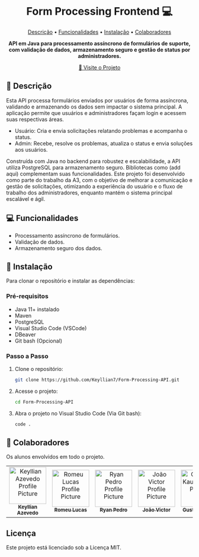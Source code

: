 <h1 align="center" style="font-weight: bold;">Form Processing Frontend 💻</h1>

<p align="center">
 <a href="#descricao">Descrição</a> • 
 <a href="#funcionalidades">Funcionalidades</a> • 
 <a href="#instalacao">Instalação</a> • 
  <a href="#colab">Colaboradores</a>
</p>

<p align="center">
    <b>API em Java para processamento assíncrono de formulários de suporte, com validação de dados, armazenamento seguro e gestão de status por administradores.</b>
</p>

<p align="center">
     <a href="https://github.com/Keyllian7/Form-Processing-API">📱 Visite o Projeto</a>
</p>

<h2 id="descricao">📄 Descrição</h2>

Esta API processa formulários enviados por usuários de forma assíncrona, validando e armazenando os dados sem impactar o sistema principal. A aplicação permite que usuários e administradores façam login e acessem suas respectivas áreas.

- Usuário: Cria e envia solicitações relatando problemas e acompanha o status.
- Admin: Recebe, resolve os problemas, atualiza o status e envia soluções aos usuários.

Construída com Java no backend para robustez e escalabilidade, a API utiliza PostgreSQL para armazenamento seguro. Bibliotecas como (add aqui) complementam suas funcionalidades.
Este projeto foi desenvolvido como parte do trabalho da A3, com o objetivo de melhorar a comunicação e gestão de solicitações, otimizando a experiência do usuário e o fluxo de trabalho dos administradores, enquanto mantém o sistema principal escalável e ágil.

<h2 id="funcionalidades">💻 Funcionalidades</h2>

- Processamento assíncrono de formulários.
- Validação de dados.
- Armazenamento seguro dos dados.

<h2 id=instalacao>🚀 Instalação</h2>

Para clonar o repositório e instalar as dependências:

<h3>Pré-requisitos</h3>

- Java 11+ instalado
- Maven
- PostgreSQL
- Visual Studio Code (VSCode)
- DBeaver
- Git bash (Opcional)

<h3>Passo a Passo</h3>

1. Clone o repositório:
   ```bash
   git clone https://github.com/Keyllian7/Form-Processing-API.git
   ```
2. Acesse o projeto:
   ```bash
   cd Form-Processing-API
   ```
3. Abra o projeto no Visual Studio Code (Via Git bash):
   ```bash
   code .
   ```

<h2 id="colab">🤝 Colaboradores</h2>

Os alunos envolvidos em todo o projeto.

<table>
  <tr>
    <td align="center">
      <a href="#">
        <img src="https://avatars.githubusercontent.com/u/157046442?v=4" width="100px;" alt="Keyllian Azevedo Profile Picture"/><br>
        <sub>
          <b>Keyllian Azevedo</b>
        </sub>
      </a>
    </td>
    <td align="center">
      <a href="#">
        <img src="https://avatars.githubusercontent.com/u/162071864?v=4" width="100px;" alt="Romeu Lucas Profile Picture"/><br>
        <sub>
          <b>Romeu Lucas</b>
        </sub>
      </a>
    </td>
    <td align="center">
      <a href="#">
        <img src="https://avatars.githubusercontent.com/u/176524197?v=4" width="100px;" alt="Ryan Pedro Profile Picture"/><br>
        <sub>
          <b>Ryan Pedro</b>
        </sub>
      </a>
    </td>
    <td align="center">
      <a href="#">
        <img src="https://avatars.githubusercontent.com/u/157769029?v=4" width="100px;" alt="João Victor Profile Picture"/><br>
        <sub>
          <b>João Victor</b>
        </sub>
      </a>
    </td>
    <td align="center">
      <a href="#">
        <img src="https://avatars.githubusercontent.com/u/171868403?v=4" width="100px;" alt="Gustavo Kauã Profile Picture"/><br>
        <sub>
          <b>Gustavo Kauã</b>
        </sub>
      </a>
    </td>
  </tr>
</table>

<h2>Licença</h2>
Este projeto está licenciado sob a Licença MIT.
